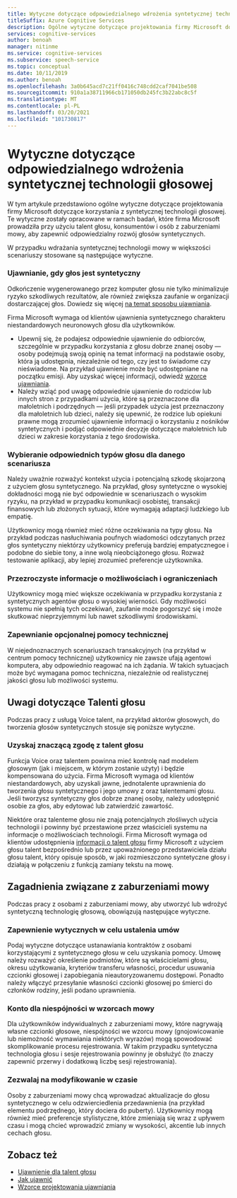 ```yaml
---
title: Wytyczne dotyczące odpowiedzialnego wdrożenia syntetycznej technologii głosowej
titleSuffix: Azure Cognitive Services
description: Ogólne wytyczne dotyczące projektowania firmy Microsoft dotyczące korzystania z syntetycznej technologii głosowej. Zostały one opracowane w badaniach, które firma Microsoft prowadziła przy użyciu głosu talent, konsumentów, jak również osób z zaburzeniami mowy, aby zapewnić odpowiedzialny rozwój głosu syntetycznego.
services: cognitive-services
author: benoah
manager: nitinme
ms.service: cognitive-services
ms.subservice: speech-service
ms.topic: conceptual
ms.date: 10/11/2019
ms.author: benoah
ms.openlocfilehash: 3a0b645acd7c21ff0416c748cdd2caf7041be508
ms.sourcegitcommit: 910a1a38711966cb171050db245fc3b22abc8c5f
ms.translationtype: MT
ms.contentlocale: pl-PL
ms.lasthandoff: 03/20/2021
ms.locfileid: "101730817"
---
```

# <a name="guidelines-for-responsible-deployment-of-synthetic-voice-technology"></a>Wytyczne dotyczące odpowiedzialnego wdrożenia syntetycznej technologii głosowej

W tym artykule przedstawiono ogólne wytyczne dotyczące projektowania firmy Microsoft dotyczące korzystania z syntetycznej technologii głosowej. Te wytyczne zostały opracowane w ramach badań, które firma Microsoft prowadziła przy użyciu talent głosu, konsumentów i osób z zaburzeniami mowy, aby zapewnić odpowiedzialny rozwój głosów syntetycznych.

W przypadku wdrażania syntetycznej technologii mowy w większości scenariuszy stosowane są następujące wytyczne.

### <a name="disclose-when-the-voice-is-synthetic"></a>Ujawnianie, gdy głos jest syntetyczny
Odkończenie wygenerowanego przez komputer głosu nie tylko minimalizuje ryzyko szkodliwych rezultatów, ale również zwiększa zaufanie w organizacji dostarczającej głos. Dowiedz się więcej [na temat sposobu ujawniania](concepts-disclosure-guidelines.md).

Firma Microsoft wymaga od klientów ujawnienia syntetycznego charakteru niestandardowych neuronowych głosu dla użytkowników. 
* Upewnij się, że podajesz odpowiednie ujawnienie do odbiorców, szczególnie w przypadku korzystania z głosu dobrze znanej osoby — osoby podejmują swoją opinię na temat informacji na podstawie osoby, która ją udostępnia, niezależnie od tego, czy jest to świadome czy nieświadome.  Na przykład ujawnienie może być udostępniane na początku emisji. Aby uzyskać więcej informacji, odwiedź [wzorce ujawniania](concepts-disclosure-patterns.md).   
* Należy wziąć pod uwagę odpowiednie ujawnienie do rodziców lub innych stron z przypadkami użycia, które są przeznaczone dla małoletnich i podrzędnych — jeśli przypadek użycia jest przeznaczony dla małoletnich lub dzieci, należy się upewnić, że rodzice lub opiekuni prawne mogą zrozumieć ujawnienie informacji o korzystaniu z nośników syntetycznych i podjąć odpowiednie decyzje dotyczące małoletnich lub dzieci w zakresie korzystania z tego środowiska. 

### <a name="select-appropriate-voice-types-for-your-scenario"></a>Wybieranie odpowiednich typów głosu dla danego scenariusza
Należy uważnie rozważyć kontekst użycia i potencjalną szkodę skojarzoną z użyciem głosu syntetycznego. Na przykład, głosy syntetyczne o wysokiej dokładności mogą nie być odpowiednie w scenariuszach o wysokim ryzyku, na przykład w przypadku komunikacji osobistej, transakcji finansowych lub złożonych sytuacji, które wymagają adaptacji ludzkiego lub empatię. 

Użytkownicy mogą również mieć różne oczekiwania na typy głosu. Na przykład podczas nasłuchiwania poufnych wiadomości odczytanych przez głos syntetyczny niektórzy użytkownicy preferują bardziej empatycznegoe i podobne do siebie tony, a inne wolą nieobciążonego głosu. Rozważ testowanie aplikacji, aby lepiej zrozumieć preferencje użytkownika.

### <a name="be-transparent-about-capabilities-and-limitations"></a>Przezroczyste informacje o możliwościach i ograniczeniach
Użytkownicy mogą mieć większe oczekiwania w przypadku korzystania z syntetycznych agentów głosu o wysokiej wierności. Gdy możliwości systemu nie spełnią tych oczekiwań, zaufanie może pogorszyć się i może skutkować nieprzyjemnymi lub nawet szkodliwymi środowiskami.

### <a name="provide-optional-human-support"></a>Zapewnianie opcjonalnej pomocy technicznej
W niejednoznacznych scenariuszach transakcyjnych (na przykład w centrum pomocy technicznej) użytkownicy nie zawsze ufają agentowi komputera, aby odpowiednio reagować na ich żądania. W takich sytuacjach może być wymagana pomoc techniczna, niezależnie od realistycznej jakości głosu lub możliwości systemu.

## <a name="considerations-for-voice-talent"></a>Uwagi dotyczące Talenti głosu
Podczas pracy z usługą Voice talent, na przykład aktorów głosowych, do tworzenia głosów syntetycznych stosuje się poniższe wytyczne.

### <a name="obtain-meaningful-consent-from-voice-talent"></a>Uzyskaj znaczącą zgodę z talent głosu
Funkcja Voice oraz talentem powinna mieć kontrolę nad modelem głosowym (jak i miejscem, w którym zostanie użyty) i będzie kompensowana do użycia. Firma Microsoft wymaga od klientów niestandardowych, aby uzyskali jawne, jednotalente uprawnienia do tworzenia głosu syntetycznego i jego umowy z oraz talentemami głosu.  Jeśli tworzysz syntetyczny głos dobrze znanej osoby, należy udostępnić osobie za głos, aby edytować lub zatwierdzić zawartość.

Niektóre oraz talenteme głosu nie znają potencjalnych złośliwych użycia technologii i powinny być przestawione przez właścicieli systemu na informacje o możliwościach technologii. Firma Microsoft wymaga od klientów udostępnienia [informacji o talent głosu](/legal/cognitive-services/speech-service/disclosure-voice-talent) firmy Microsoft z użyciem głosu talent bezpośrednio lub przez upoważnionego przedstawiciela działu głosu talent, który opisuje sposób, w jaki rozmieszczono syntetyczne głosy i działają w połączeniu z funkcją zamiany tekstu na mowę.

## <a name="considerations-for-those-with-speech-disorders"></a>Zagadnienia związane z zaburzeniami mowy
Podczas pracy z osobami z zaburzeniami mowy, aby utworzyć lub wdrożyć syntetyczną technologię głosową, obowiązują następujące wytyczne.

### <a name="provide-guidelines-to-establish-contracts"></a>Zapewnienie wytycznych w celu ustalenia umów
Podaj wytyczne dotyczące ustanawiania kontraktów z osobami korzystającymi z syntetycznego głosu w celu uzyskania pomocy. Umowę należy rozważyć określenie podmiotów, które są właścicielami głosu, okresu użytkowania, kryteriów transferu własności, procedur usuwania czcionki głosowej i zapobiegania nieautoryzowanemu dostępowi. Ponadto należy włączyć przesyłanie własności czcionki głosowej po śmierci do członków rodziny, jeśli podano uprawnienia.

### <a name="account-for-inconsistencies-in-speech-patterns"></a>Konto dla niespójności w wzorcach mowy
Dla użytkowników indywidualnych z zaburzeniami mowy, które nagrywają własne czcionki głosowe, niespójności we wzorcu mowy (gnojowicowanie lub niemożność wymawiania niektórych wyrazów) mogą spowodować skomplikowanie procesu rejestrowania. W takim przypadku syntetyczna technologia głosu i sesje rejestrowania powinny je obsłużyć (to znaczy zapewnić przerwy i dodatkową liczbę sesji rejestrowania).

### <a name="allow-modification-over-time"></a>Zezwalaj na modyfikowanie w czasie
Osoby z zaburzeniami mowy chcą wprowadzać aktualizacje do głosu syntetycznego w celu odzwierciedlenia przedawnienia (na przykład elementu podrzędnego, który dociera do puberty). Użytkownicy mogą również mieć preferencje stylistyczne, które zmieniają się wraz z upływem czasu i mogą chcieć wprowadzić zmiany w wysokości, akcentie lub innych cechach głosu.


## <a name="see-also"></a>Zobacz też

* [Ujawnienie dla talent głosu](/legal/cognitive-services/speech-service/disclosure-voice-talent?context=%2fazure%2fcognitive-services%2fspeech-service%2fcontext%2fcontext)
* [Jak ujawnić](concepts-disclosure-guidelines.md)
* [Wzorce projektowania ujawniania](concepts-disclosure-patterns.md)